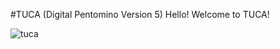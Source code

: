 #TUCA (Digital Pentomino Version 5)
Hello! Welcome to TUCA!

![tuca](https://github.com/krishnappa90/DigitalPentomino/assets/169172827/279e03bf-99ce-4f30-8d27-fc3d252ebba2)

